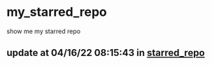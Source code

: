 # my_starred_repo
show me my starred repo

update at 04/16/22 08:15:43 in [starred_repo](./index.html)
---

